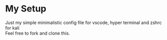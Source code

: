 # My Setup

Just my simple minimalistic config file for vscode, hyper terminal and zshrc for kali <br>
Feel free to fork and clone this.
